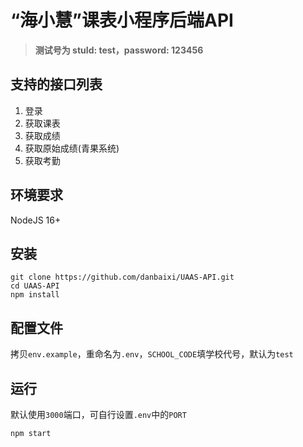 # “海小慧”课表小程序后端API

> **测试号为 stuId: test，password: 123456**

## 支持的接口列表
1. 登录
2. 获取课表
3. 获取成绩
4. 获取原始成绩(青果系统)
5. 获取考勤

## 环境要求

NodeJS 16+

## 安装

```shell
git clone https://github.com/danbaixi/UAAS-API.git
cd UAAS-API
npm install
```
## 配置文件
拷贝`env.example`，重命名为`.env`，`SCHOOL_CODE`填学校代号，默认为`test`

## 运行

默认使用`3000`端口，可自行设置`.env`中的`PORT`

```shell
npm start
```
